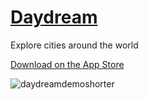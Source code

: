 # [Daydream](https://itunes.apple.com/app/daydream-explore-cities/id1366747814?mt=8&ign-mpt=uo%3D4)
Explore cities around the world

[Download on the App Store](https://itunes.apple.com/app/daydream-explore-cities/id1366747814?mt=8&ign-mpt=uo%3D4)

![daydreamdemoshorter](https://user-images.githubusercontent.com/2919157/38461134-5a3adf30-3a7d-11e8-8436-171565dcfc9e.gif)
